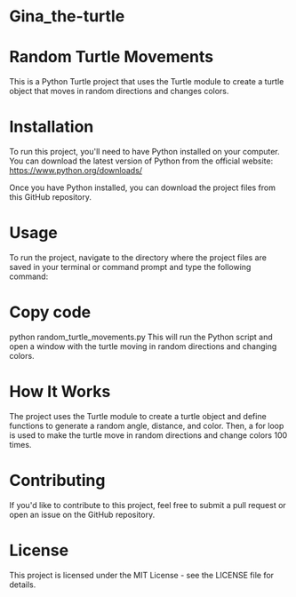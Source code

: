 # Gina_the-turtle

# Random Turtle Movements
This is a Python Turtle project that uses the Turtle module to create a turtle object that moves in random directions and changes colors.

# Installation
To run this project, you'll need to have Python installed on your computer. You can download the latest version of Python from the official website: https://www.python.org/downloads/

Once you have Python installed, you can download the project files from this GitHub repository.

# Usage
To run the project, navigate to the directory where the project files are saved in your terminal or command prompt and type the following command:

# Copy code
python random_turtle_movements.py
This will run the Python script and open a window with the turtle moving in random directions and changing colors.

# How It Works
The project uses the Turtle module to create a turtle object and define functions to generate a random angle, distance, and color. Then, a for loop is used to make the turtle move in random directions and change colors 100 times.

# Contributing
If you'd like to contribute to this project, feel free to submit a pull request or open an issue on the GitHub repository.

# License
This project is licensed under the MIT License - see the LICENSE file for details.

